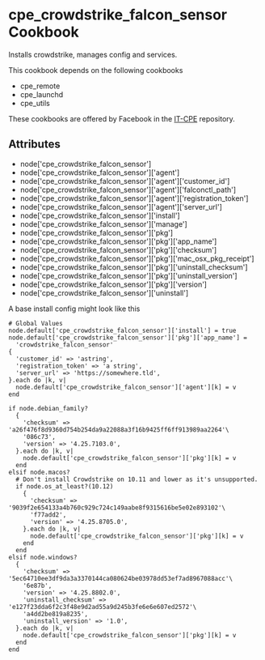 cpe_crowdstrike_falcon_sensor Cookbook
========================
Installs crowdstrike, manages config and services.

This cookbook depends on the following cookbooks

* cpe_remote
* cpe_launchd
* cpe_utils

These cookbooks are offered by Facebook in the [IT-CPE](https://github.com/facebook/IT-CPE) repository.

Attributes
----------
* node['cpe_crowdstrike_falcon_sensor']
* node['cpe_crowdstrike_falcon_sensor']['agent']
* node['cpe_crowdstrike_falcon_sensor']['agent']['customer_id']
* node['cpe_crowdstrike_falcon_sensor']['agent']['falconctl_path']
* node['cpe_crowdstrike_falcon_sensor']['agent']['registration_token']
* node['cpe_crowdstrike_falcon_sensor']['agent']['server_url']
* node['cpe_crowdstrike_falcon_sensor']['install']
* node['cpe_crowdstrike_falcon_sensor']['manage']
* node['cpe_crowdstrike_falcon_sensor']['pkg']
* node['cpe_crowdstrike_falcon_sensor']['pkg']['app_name']
* node['cpe_crowdstrike_falcon_sensor']['pkg']['checksum']
* node['cpe_crowdstrike_falcon_sensor']['pkg']['mac_osx_pkg_receipt']
* node['cpe_crowdstrike_falcon_sensor']['pkg']['uninstall_checksum']
* node['cpe_crowdstrike_falcon_sensor']['pkg']['uninstall_version']
* node['cpe_crowdstrike_falcon_sensor']['pkg']['version']
* node['cpe_crowdstrike_falcon_sensor']['uninstall']

A base install config might look like this
```
# Global Values
node.default['cpe_crowdstrike_falcon_sensor']['install'] = true
node.default['cpe_crowdstrike_falcon_sensor']['pkg']['app_name'] =
  'crowdstrike_falcon_sensor'
{
  'customer_id' => 'astring',
  'registration_token' => 'a string',
  'server_url' => 'https://somewhere.tld',
}.each do |k, v|
  node.default['cpe_crowdstrike_falcon_sensor']['agent'][k] = v
end

if node.debian_family?
  {
    'checksum' => 'a26f476f8d9360d754b254da9a22088a3f16b9425ff6ff913989aa2264'\
    '086c73',
    'version' => '4.25.7103.0',
  }.each do |k, v|
    node.default['cpe_crowdstrike_falcon_sensor']['pkg'][k] = v
  end
elsif node.macos?
  # Don't install Crowdstrike on 10.11 and lower as it's unsupported.
  if node.os_at_least?(10.12)
    {
      'checksum' => '9039f2e654133a4b760c929c724c149aabe8f9315616be5e02e893102'\
      'f77add2',
      'version' => '4.25.8705.0',
    }.each do |k, v|
      node.default['cpe_crowdstrike_falcon_sensor']['pkg'][k] = v
    end
  end
elsif node.windows?
  {
    'checksum' => '5ec64710ee3df9da3a3370144ca080624be03978dd53ef7ad8967088acc'\
    '6e87b',
    'version' => '4.25.8802.0',
    'uninstall_checksum' => 'e127f23dda6f2c3f48e9d2ad55a9d245b3fe6e6e607ed2572'\
    'a4dd2be819a8235',
    'uninstall_version' => '1.0',
  }.each do |k, v|
    node.default['cpe_crowdstrike_falcon_sensor']['pkg'][k] = v
  end
end
```
